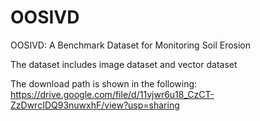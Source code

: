 # OOSIVD
OOSIVD: A Benchmark Dataset  for Monitoring Soil Erosion

The dataset includes image dataset and vector dataset

The download path is shown in the following:
https://drive.google.com/file/d/11vjwr6u18_CzCT-ZzDwrcIDQ93nuwxhF/view?usp=sharing
